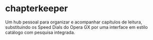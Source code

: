 # chapterkeeper
Um hub pessoal para organizar e acompanhar capítulos de leitura, substituindo os Speed Dials do Opera GX por uma interface em estilo catálogo com pesquisa integrada.
